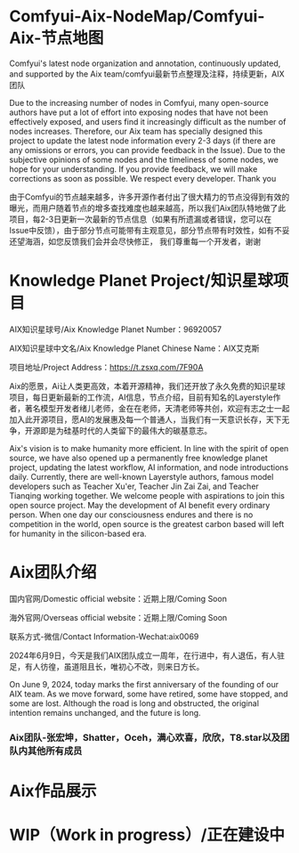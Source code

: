 # Comfyui-Aix-NodeMap/Comfyui-Aix-节点地图

Comfyui's latest node organization and annotation, continuously updated, and supported by the Aix team/comfyui最新节点整理及注释，持续更新，AIX团队

Due to the increasing number of nodes in Comfyui, many open-source authors have put a lot of effort into exposing nodes that have not been effectively exposed, and users find it increasingly difficult as the number of nodes increases. Therefore, our Aix team has specially designed this project to update the latest node information every 2-3 days (if there are any omissions or errors, you can provide feedback in the Issue). Due to the subjective opinions of some nodes and the timeliness of some nodes, we hope for your understanding. If you provide feedback, we will make corrections as soon as possible. We respect every developer. Thank you

由于Comfyui的节点越来越多，许多开源作者付出了很大精力的节点没得到有效的曝光，而用户随着节点的增多查找难度也越来越高，所以我们Aix团队特地做了此项目，每2-3日更新一次最新的节点信息（如果有所遗漏或者错误，您可以在Issue中反馈），由于部分节点可能带有主观意见，部分节点带有时效性，如有不妥还望海涵，如您反馈我们会并会尽快修正， 我们尊重每一个开发者，谢谢


# Knowledge Planet Project/知识星球项目

AIX知识星球号/Aix Knowledge Planet Number：96920057

AIX知识星球中文名/Aix Knowledge Planet Chinese Name：AIX艾克斯

项目地址/Project Address：https://t.zsxq.com/7F90A


Aix的愿景，Ai让人类更高效，本着开源精神，我们还开放了永久免费的知识星球项目，每日更新最新的工作流，AI信息，节点介绍，目前有知名的Layerstyle作者，著名模型开发者绪儿老师，金在在老师，天清老师等共创，欢迎有志之士一起加入此开源项目，愿AI的发展惠及每一个普通人，当我们有一天意识长存，天下无争，开源即是为硅基时代的人类留下的最伟大的碳基意志。

Aix's vision is to make humanity more efficient. In line with the spirit of open source, we have also opened up a permanently free knowledge planet project, updating the latest workflow, AI information, and node introductions daily. Currently, there are well-known Layerstyle authors, famous model developers such as Teacher Xu'er, Teacher Jin Zai Zai, and Teacher Tianqing working together. We welcome people with aspirations to join this open source project. May the development of AI benefit every ordinary person. When one day our consciousness endures and there is no competition in the world, open source is the greatest carbon based will left for humanity in the silicon-based era.

# Aix团队介绍

国内官网/Domestic official website：近期上限/Coming Soon

海外官网/Overseas official website：近期上限/Coming Soon

联系方式-微信/Contact Information-Wechat:aix0069

2024年6月9日，今天是我们AIX团队成立一周年，在行进中，有人退伍，有人驻足，有人彷徨，虽道阻且长，唯初心不改，则来日方长。

On June 9, 2024, today marks the first anniversary of the founding of our AIX team. As we move forward, some have retired, some have stopped, and some are lost. Although the road is long and obstructed, the original intention remains unchanged, and the future is long.

### Aix团队-张宏坤，Shatter，Oceh，满心欢喜，欣欣，T8.star以及团队内其他所有成员

# Aix作品展示

# WIP（Work in progress）/正在建设中
